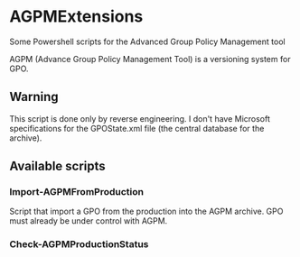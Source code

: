 # AGPMExtensions
Some Powershell scripts for the Advanced Group Policy Management tool

AGPM (Advance Group Policy Management Tool) is a versioning system for GPO.

## Warning
This script is done only by reverse engineering. I don't have Microsoft specifications for the GPOState.xml file (the central database for the archive).

## Available scripts
### Import-AGPMFromProduction
Script that import a GPO from the production into the AGPM archive.
GPO must already be under control with AGPM.

### Check-AGPMProductionStatus
